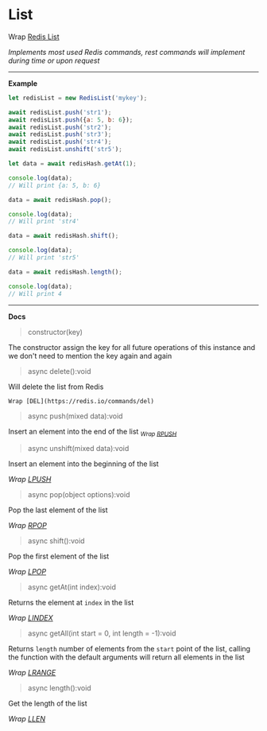 # List

Wrap [Redis List](https://redis.io/commands#list)

_Implements most used Redis commands, rest commands will implement during time or upon request_

---

**Example**

```javascript
let redisList = new RedisList('mykey');

await redisList.push('str1');
await redisList.push({a: 5, b: 6});
await redisList.push('str2');
await redisList.push('str3');
await redisList.push('str4');
await redisList.unshift('str5');

let data = await redisHash.getAt(1);

console.log(data); 
// Will print {a: 5, b: 6}

data = await redisHash.pop();

console.log(data); 
// Will print 'str4'

data = await redisHash.shift();

console.log(data);
// Will print 'str5'

data = await redisHash.length();

console.log(data); 
// Will print 4
```

---

**Docs**

> constructor(key)

The constructor assign the key for all future operations of this instance 
and we don't need to mention the key again and again

> async delete():void

Will delete the list from Redis

    Wrap [DEL](https://redis.io/commands/del)

> async push(mixed data):void
    
Insert an element into the end of the list
<sub>_Wrap [RPUSH](https://redis.io/commands/rpush)_</sup>

> async unshift(mixed data):void
    
Insert an element into the beginning of the list

_Wrap [LPUSH](https://redis.io/commands/lpush)_

> async pop(object options):void

Pop the last element of the list

_Wrap [RPOP](https://redis.io/commands/rpop)_

> async shift():void

Pop the first element of the list

_Wrap [LPOP](https://redis.io/commands/lpop)_

> async getAt(int index):void
    
Returns the element at `index` in the list

_Wrap [LINDEX](https://redis.io/commands/lindex)_

> async getAll(int start = 0, int length = -1):void
    
Returns `length` number of elements from the `start` point of the list, 
calling the function with the default arguments will return all elements in the list

_Wrap [LRANGE](https://redis.io/commands/lrange)_

> async length():void
    
Get the length of the list

_Wrap [LLEN](https://redis.io/commands/llen)_
